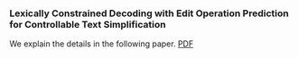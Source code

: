 ### Lexically Constrained Decoding with Edit Operation Prediction for Controllable Text Simplification
We explain the details in the following paper. [PDF](https://aclanthology.org/2022.tsar-1.13.pdf)
